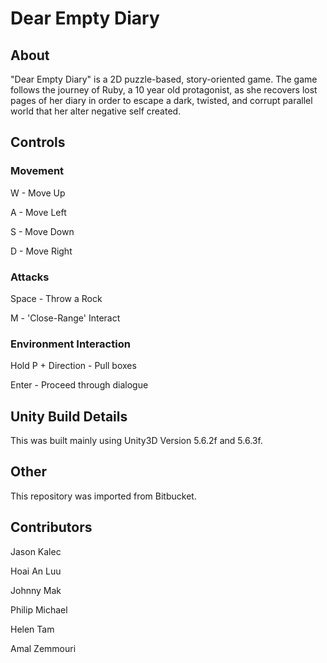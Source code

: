 # Dear Empty Diary

## About

"Dear Empty Diary" is a 2D puzzle-based, story-oriented game.
The game follows the journey of Ruby, a 10 year old protagonist, as she recovers lost pages of her diary in order to escape a dark, twisted, and corrupt parallel world that her alter negative self created.

## Controls

### Movement

W - Move Up

A - Move Left

S - Move Down

D - Move Right

### Attacks

Space - Throw a Rock

M - 'Close-Range' Interact

### Environment Interaction
Hold P + Direction - Pull boxes

Enter - Proceed through dialogue

## Unity Build Details

This was built mainly using Unity3D Version 5.6.2f and 5.6.3f.

## Other
This repository was imported from Bitbucket.

## Contributors
Jason Kalec

Hoai An Luu

Johnny Mak

Philip Michael

Helen Tam

Amal Zemmouri

